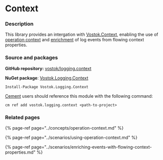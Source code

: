 # Context

### Description

This library provides an intergation with [Vostok.Context](https://vostok.gitbook.io/context/), enabling the use of [operation context](../concepts/operation-context.md) and [enrichment](../scenarios/enriching-events-with-flowing-context-properties.md) of log events from flowing context properties.

### Source and packages

**GitHub repository:** [vostok/logging.context](https://github.com/vostok/logging.context)

**NuGet package**: [Vostok.Logging.Context](https://www.nuget.org/packages/Vostok.Logging.Context)

```text
Install-Package Vostok.Logging.Context
```

[Cement](https://github.com/skbkontur/cement) users should reference this module with the following command:

```text
cm ref add vostok.logging.context <path-to-project>
```

### Related pages

{% page-ref page="../concepts/operation-context.md" %}

{% page-ref page="../scenarios/using-operation-context.md" %}

{% page-ref page="../scenarios/enriching-events-with-flowing-context-properties.md" %}

